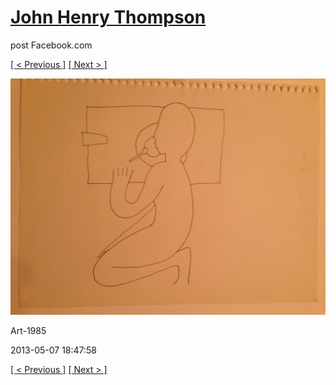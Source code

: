 # [John Henry Thompson](../README.md)
post Facebook.com

[[ < Previous ]](2013-05-20-1.md) [[ Next > ]](2013-05-07-2.md)

[![](../media/2013-05-07/Art-1985.jpg)](../README.md)

Art-1985

2013-05-07 18:47:58

[[ < Previous ]](2013-05-20-1.md) [[ Next > ]](2013-05-07-2.md)